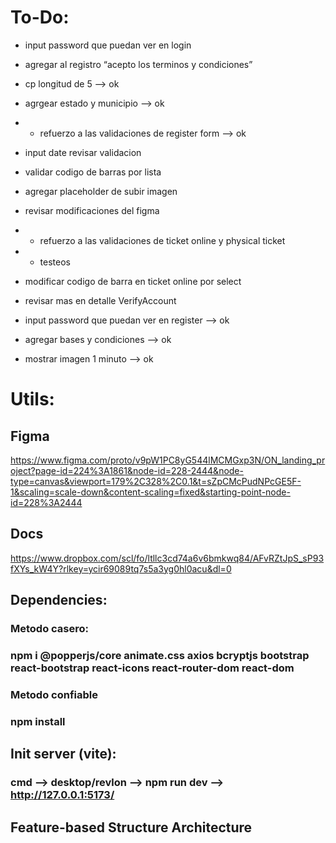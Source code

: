 # To-Do:
- input password que puedan ver en login 
- agregar al registro “acepto los terminos y condiciones”
- cp longitud de 5 --> ok
- agrgear estado y municipio --> ok
- + refuerzo a las validaciones de register form --> ok

- input date revisar validacion
- validar codigo de barras por lista
- agregar placeholder de subir imagen
- revisar modificaciones del figma
- + refuerzo a las validaciones de ticket online y physical ticket
- + testeos
- modificar codigo de barra en ticket online por select
- revisar mas en detalle VerifyAccount

- input password que puedan ver en register --> ok
- agregar bases y condiciones --> ok
- mostrar imagen 1 minuto --> ok

# Utils:
## Figma
https://www.figma.com/proto/v9pW1PC8yG544lMCMGxp3N/ON_landing_project?page-id=224%3A1861&node-id=228-2444&node-type=canvas&viewport=179%2C328%2C0.1&t=sZpCMcPudNPcGE5F-1&scaling=scale-down&content-scaling=fixed&starting-point-node-id=228%3A2444

## Docs
https://www.dropbox.com/scl/fo/ltllc3cd74a6v6bmkwq84/AFvRZtJpS_sP93fXYs_kW4Y?rlkey=ycir69089tq7s5a3yg0hl0acu&dl=0

## Dependencies:
### Metodo casero:
### npm i @popperjs/core animate.css axios bcryptjs bootstrap react-bootstrap react-icons react-router-dom react-dom

### Metodo confiable
### npm install

## Init server (vite):
### cmd --> desktop/revlon --> npm run dev --> http://127.0.0.1:5173/

## Feature-based Structure Architecture




